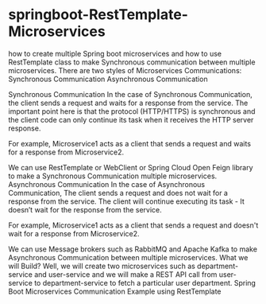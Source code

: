 # springboot-RestTemplate-Microservices
how to create multiple Spring boot microservices and how to use RestTemplate class to make Synchronous communication between multiple microservices.  There are two styles of Microservices Communications:  Synchronous Communication Asynchronous Communication

Synchronous Communication
In the case of Synchronous Communication, the client sends a request and waits for a response from the service. The important point here is that the protocol (HTTP/HTTPS) is synchronous and the client code can only continue its task when it receives the HTTP server response. 

For example, Microservice1 acts as a client that sends a request and waits for a response from Microservice2.

We can use RestTemplate or WebClient or Spring Cloud Open Feign library to make a Synchronous Communication multiple microservices.
Asynchronous Communication
In the case of Asynchronous Communication, The client sends a request and does not wait for a response from the service. The client will continue executing its task - It doesn’t wait for the response from the service. 

For example, Microservice1 acts as a client that sends a request and doesn't wait for a response from Microservice2.

We can use Message brokers such as RabbitMQ and Apache Kafka to make Asynchronous Communication between multiple microservices.
What we will Build?
Well, we will create two microservices such as department-service and user-service and we will make a REST API call from user-service to department-service to fetch a particular user department.
Spring Boot Microservices Communication Example using RestTemplate

